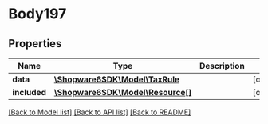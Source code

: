 # Body197

## Properties
Name | Type | Description | Notes
------------ | ------------- | ------------- | -------------
**data** | [**\Shopware6SDK\Model\TaxRule**](TaxRule.md) |  | [optional] 
**included** | [**\Shopware6SDK\Model\Resource[]**](Resource.md) |  | [optional] 

[[Back to Model list]](../../README.md#documentation-for-models) [[Back to API list]](../../README.md#documentation-for-api-endpoints) [[Back to README]](../../README.md)

